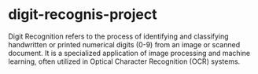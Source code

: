# digit-recognis-project
Digit Recognition refers to the process of identifying and classifying handwritten or printed numerical digits (0-9) from an image or scanned document. It is a specialized application of image processing and machine learning, often utilized in Optical Character Recognition (OCR) systems.

